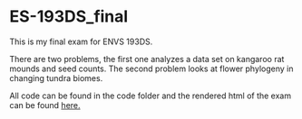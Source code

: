 # ES-193DS_final

This is my final exam for ENVS 193DS. 

There are two problems, the first one analyzes a data set on kangaroo rat mounds and seed counts. The second problem looks at flower phylogeny in changing tundra biomes. 

All code can be found in the code folder and the rendered html of the exam can be found [here.](https://katelyn-rose.github.io/ES-193DS_final/code/final.html)


